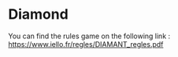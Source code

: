 # Diamond

You can find the rules game on the following link : https://www.iello.fr/regles/DIAMANT_regles.pdf
